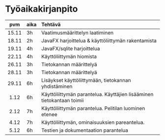 # Työaikakirjanpito

| pvm   | aika | Tehtävä |                       
| :----:|:-----|:-----|
| 15.11 |3h| Vaatimusmäärittelyn laatiminen |
| 18.11 |2h| JavaFX harjoittelua & käyttöliittymän rakentamista |
| 19.11 |4h| JavaFX/sqlite harjoittelua |
| 22.11 |4h| Käyttöliittymän hiomista |
| 26.11 |3h| Tietokannan määrittelyä |
| 28.11 |3h| Tietokannan määrittelyä |
| 29.11 |6h| Lisäykset käyttöliittymään, tietokannan yhdistäminen |
| 1.12 |6h| Käyttöliittymän parantelua. Käyttäjien lisääminen tietokantaan toimii |
| 2.12 |7h| Käyttöliittymän parantelua. Pelitilan luominen etenee |
| 4.12 |7h| Käyttöliittymän, ominaisuuksien pareantelua. |
| 5.12 |6h| Testien ja dokumentaation parantelua |
